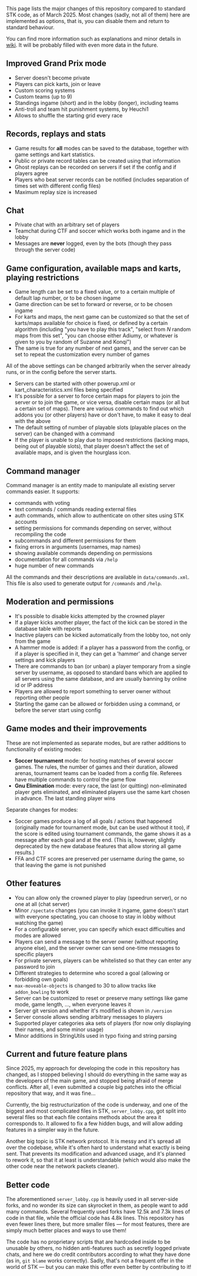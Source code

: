 This page lists the major changes of this repository compared to standard STK code, as of March 2025. Most changes (sadly, not all of them) here are implemented as options, that is, you can disable them and return to standard behaviour.

You can find more information such as explanations and minor details in [wiki](https://github.com/kimden/stk-code/wiki/). It will be probably filled with even more data in the future.

## Improved Grand Prix mode

* Server doesn't become private
* Players can pick karts, join or leave
* Custom scoring systems
* Custom teams (up to 9)
* Standings ingame (short) and in the lobby (longer), including teams
* Anti-troll and team hit punishment systems, by Heuchi1
* Allows to shuffle the starting grid every race

## Records, replays and stats

* Game results for **all** modes can be saved to the database, together with game settings and kart statistics.
* Public or private record tables can be created using that information
* Ghost replays can be recorded on servers if set if the config and if players agree
* Players who beat server records can be notified (includes separation of times set with different config files)
* Maximum replay size is increased

## Chat

* Private chat with an arbitrary set of players
* Teamchat during CTF and soccer which works both ingame and in the lobby
* Messages are **never** logged, even by the bots (though they pass through the server code)

## Game configuration, available maps and karts, playing restrictions

* Game length can be set to a fixed value, or to a certain multiple of default lap number, or to be chosen ingame
* Game direction can be set to forward or reverse, or to be chosen ingame
* For karts and maps, the next game can be customized so that the set of karts/maps available for choice is fixed, or defined by a certain algorithm (including "you have to play this track", "select from $N$ random maps from this set", "you can choose either Adiumy, or whatever is given to you by random of Suzanne and Konqi")
* The same is true for any number of next games, and the server can be set to repeat the customization every number of games

All of the above settings can be changed arbitrarily when the server already runs, or in the config before the server starts.

* Servers can be started with other powerup.xml or kart_characteristics.xml files being specified
* It's possible for a server to force certain maps for players to join the server or to join the game, or vice versa, disable certain maps (or all but a certain set of maps). There are various commands to find out which addons you (or other players) have or don't have, to make it easy to deal with the above
* The default setting of number of playable slots (playable places on the server) can be changed with a command
* If the player is unable to play due to imposed restrictions (lacking maps, being out of playable slots), that player doesn't affect the set of available maps, and is given the hourglass icon.

## Command manager

Command manager is an entity made to manipulate all existing server commands easier. It supports:

* commands with voting
* text commands / commands reading external files
* auth commands, which allow to authenticate on other sites using STK accounts
* setting permissions for commands depending on server, without recompiling the code
* subcommands and different permissions for them
* fixing errors in arguments (usernames, map names)
* showing available commands depending on permissions
* documentation for all commands via `/help`
* huge number of new commands

All the commands and their descriptions are available in `data/commands.xml`. This file is also used to generate output for `/commands` and `/help`.

## Moderation and permissions

* It's possible to disable kicks attempted by the crowned player
* If a player kicks another player, the fact of the kick can be stored in the database table with reports
* Inactive players can be kicked automatically from the lobby too, not only from the game
* A hammer mode is added: if a player has a password from the config, or if a player is specified in it, they can get a 'hammer' and change server settings and kick players
* There are commands to ban (or unban) a player temporary from a single server by username, as opposed to standard bans which are applied to all servers using the same database, and are usually banning by online id or IP address
* Players are allowed to report something to server owner without reporting other people
* Starting the game can be allowed or forbidden using a command, or before the server start using config

## Game modes and their improvements

These are not implemented as separate modes, but are rather additions to functionality of existing modes:

* **Soccer tournament** mode: for hosting matches of several soccer games. The rules, the number of games and their duration, allowed arenas, tournament teams can be loaded from a config file. Referees have multiple commands to control the game flow
* **Gnu Elimination** mode: every race, the last (or quitting) non-eliminated player gets eliminated, and eliminated players use the same kart chosen in advance. The last standing player wins

Separate changes for modes:

* Soccer games produce a log of all goals / actions that happened (originally made for tournament mode, but can be used without it too), if the score is edited using tournament commands, the game shows it as a message after each goal and at the end. (This is, however, slightly deprecated by the new database features that allow storing all game results.)
* FFA and CTF scores are preserved per username during the game, so that leaving the game is not punished

## Other features

* You can allow only the crowned player to play (speedrun server), or no one at all (chat server)
* Minor `/spectate` changes (you can invoke it ingame, game doesn't start with everyone spectating, you can choose to stay in lobby without watching the game)
* For a configurable server, you can specify which exact difficulties and modes are allowed
* Players can send a message to the server owner (without reporting anyone else), and the server owner can send one-time messages to specific players
* For private servers, players can be whitelisted so that they can enter any password to join
* Different strategies to determine who scored a goal (allowing or forbidding own goals)
* `max-moveable-objects` is changed to 30 to allow tracks like `addon_bowling` to work
* Server can be customized to reset or preserve many settings like game mode, game length, ..., when everyone leaves it
* Server git version and whether it's modified is shown in `/version`
* Server console allows sending arbitrary messages to players
* Supported player categories aka sets of players (for now only displaying their names, and some minor usage)
* Minor additions in StringUtils used in typo fixing and string parsing

## Current and future feature plans

Since 2025, my approach for developing the code in this repository has changed, as I stopped believing I should do everything in the same way as the developers of the main game, and stopped being afraid of merge conflicts. After all, I even submitted a couple big patches into the official repository that way, and it was fine...

Currently, the big restructurization of the code is underway, and one of the biggest and most complicated files in STK, `server_lobby.cpp`, got split into several files so that each file contains methods about the area it corresponds to. It allowed to fix a few hidden bugs, and will allow adding features in a simpler way in the future.

Another big topic is STK network protocol. It is messy and it's spread all over the codebase, while it's often hard to understand what exactly is being sent. That prevents its modification and advanced usage, and it's planned to rework it, so that it at least is understandable (which would also make the other code near the network packets cleaner).

## Better code

The aforementioned `server_lobby.cpp` is heavily used in all server-side forks, and no wonder its size can skyrocket in them, as people want to add many commands. Several frequently used forks have 12.5k and 7.3k lines of code in that file, while the official code has 4.8k lines. This repository has even fewer lines there, but more smaller files — for most features, there are simply much better places and ways to use them!

The code has no proprietary scripts that are hardcoded inside to be unusable by others, no hidden anti-features such as secretly logged private chats, and here we do credit contributors according to what they have done (as in, `git blame` works correctly). Sadly, that's not a frequent offer in the world of STK — but you can make this offer even better by contributing to it!

